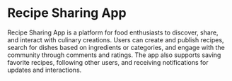 <h1>Recipe Sharing App</h1>
<p>Recipe Sharing App is a platform for food enthusiasts to discover, share, and interact with culinary creations. Users can create and publish recipes, search for dishes based on ingredients or categories, and engage with the community through comments and ratings. The app also supports saving favorite recipes, following other users, and receiving notifications for updates and interactions.</p
